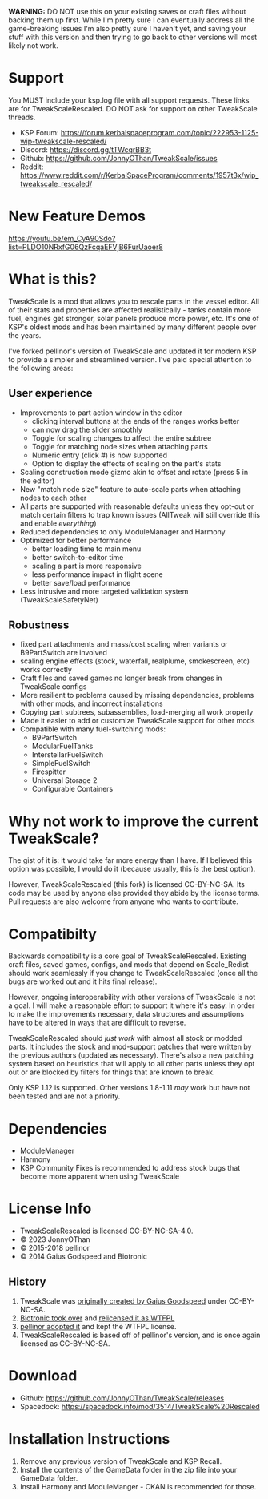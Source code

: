 **WARNING:** DO NOT use this on your existing saves or craft files without backing them up first. While I'm pretty sure I can eventually address all the game-breaking issues I'm also pretty sure I haven't yet, and saving your stuff with this version and then trying to go back to other versions will most likely not work.

# Support

You MUST include your ksp.log file with all support requests.  These links are for TweakScaleRescaled.  DO NOT ask for support on other TweakScale threads.

* KSP Forum: https://forum.kerbalspaceprogram.com/topic/222953-1125-wip-tweakscale-rescaled/
* Discord: https://discord.gg/tTWcqrBB3t
* Github: https://github.com/JonnyOThan/TweakScale/issues
* Reddit: https://www.reddit.com/r/KerbalSpaceProgram/comments/1957t3x/wip_tweakscale_rescaled/

# New Feature Demos

https://youtu.be/em_CyA90Sdo?list=PLDO10NRxfG06QzFcqaEFVjB6FurUaoer8

# What is this?

TweakScale is a mod that allows you to rescale parts in the vessel editor.  All of their stats and properties are affected realistically - tanks contain more fuel, engines get stronger, solar panels produce more power, etc.  It's one of KSP's oldest mods and has been maintained by many different people over the years.

I've forked pellinor's version of TweakScale and updated it for modern KSP to provide a simpler and streamlined version.  I've paid special attention to the following areas:

## User experience

* Improvements to part action window in the editor
  * clicking interval buttons at the ends of the ranges works better
  * can now drag the slider smoothly
  * Toggle for scaling changes to affect the entire subtree
  * Toggle for matching node sizes when attaching parts
  * Numeric entry (click #) is now supported
  * Option to display the effects of scaling on the part's stats
* Scaling construction mode gizmo akin to offset and rotate (press 5 in the editor)
* New "match node size" feature to auto-scale parts when attaching nodes to each other
* All parts are supported with reasonable defaults unless they opt-out or match certain filters to trap known issues (AllTweak will still override this and enable *everything*)
* Reduced dependencies to only ModuleManager and Harmony
* Optimized for better performance
  * better loading time to main menu
  * better switch-to-editor time
  * scaling a part is more responsive
  * less performance impact in flight scene
  * better save/load performance
* Less intrusive and more targeted validation system (TweakScaleSafetyNet)

## Robustness

* fixed part attachments and mass/cost scaling when variants or B9PartSwitch are involved
* scaling engine effects (stock, waterfall, realplume, smokescreen, etc) works correctly
* Craft files and saved games no longer break from changes in TweakScale configs
* More resilient to problems caused by missing dependencies, problems with other mods, and incorrect installations
* Copying part subtrees, subassemblies, load-merging all work properly
* Made it easier to add or customize TweakScale support for other mods
* Compatible with many fuel-switching mods:
  * B9PartSwitch
  * ModularFuelTanks
  * InterstellarFuelSwitch
  * SimpleFuelSwitch
  * Firespitter
  * Universal Storage 2
  * Configurable Containers

# Why not work to improve the current TweakScale?

The gist of it is: it would take far more energy than I have.  If I believed this option was possible, I would do it (because usually, this *is* the best option).

However, TweakScaleRescaled (this fork) is licensed CC-BY-NC-SA.  Its code may be used by anyone else provided they abide by the license terms.  Pull requests are also welcome from anyone who wants to contribute.

# Compatibilty

Backwards compatibility is a core goal of TweakScaleRescaled.  Existing craft files, saved games, configs, and mods that depend on Scale_Redist should work seamlessly if you change to TweakScaleRescaled (once all the bugs are worked out and it hits final release).

However, ongoing interoperability with other versions of TweakScale is not a goal.  I will make a reasonable effort to support it where it's easy.  In order to make the improvements necessary, data structures and assumptions have to be altered in ways that are difficult to reverse.

TweakScaleRescaled should *just work* with almost all stock or modded parts.  It includes the stock and mod-support patches that were written by the previous authors (updated as necessary).  There's also a new patching system based on heuristics that will apply to all other parts unless they opt out or are blocked by filters for things that are known to break.

Only KSP 1.12 is supported.  Other versions 1.8-1.11 *may* work but have not been tested and are not a priority.

# Dependencies

* ModuleManager
* Harmony
* KSP Community Fixes is recommended to address stock bugs that become more apparent when using TweakScale

# License Info

* TweakScaleRescaled is licensed CC-BY-NC-SA-4.0.
* © 2023 JonnyOThan
* © 2015-2018 pellinor
* © 2014 Gaius Godspeed and Biotronic

## History

1. TweakScale was [originally created by Gaius Goodspeed](https://forum.kerbalspaceprogram.com/topic/65819-0235-goodspeed-aerospace-parts-v201441b/) under CC-BY-NC-SA.
2. [Biotronic took over](https://forum.kerbalspaceprogram.com/topic/72554-090-tweakscale-rescale-everything-v150-2014-12-24-1040-utc/) and [relicensed it as WTFPL](https://forum.kerbalspaceprogram.com/topic/72554-090-tweakscale-rescale-everything-v150-2014-12-24-1040-utc/?do=findComment&comment=1204240)
3. [pellinor adopted it](https://forum.kerbalspaceprogram.com/topic/101540-14x-tweakscale-v2312apr-16/) and kept the WTFPL license.
4. TweakScaleRescaled is based off of pellinor's version, and is once again licensed as CC-BY-NC-SA.

# Download

* Github: https://github.com/JonnyOThan/TweakScale/releases
* Spacedock: https://spacedock.info/mod/3514/TweakScale%20Rescaled

# Installation Instructions

1. Remove any previous version of TweakScale and KSP Recall.
2. Install the contents of the GameData folder in the zip file into your GameData folder.
3. Install Harmony and ModuleManger - CKAN is recommended for those.
